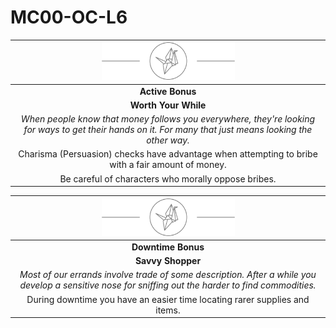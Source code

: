 # MC00-OC-L6

| <img src="../images/card-icons/lady-crane.png" height="60" /> |
|:---:|
| **Active Bonus** |
| **Worth Your While** |
| *When people know that money follows you everywhere, they're looking for ways to get their hands on it. For many that just means looking the other way.* |
| Charisma (Persuasion) checks have advantage when attempting to bribe with a fair amount of money. |
| Be careful of characters who morally oppose bribes. |

| <img src="../images/card-icons/lady-crane.png" height="60" /> |
|:---:|
| **Downtime Bonus** |
| **Savvy Shopper** |
| *Most of our errands involve trade of some description. After a while you develop a sensitive nose for sniffing out the harder to find commodities.* |
| During downtime you have an easier time locating rarer supplies and items. |
